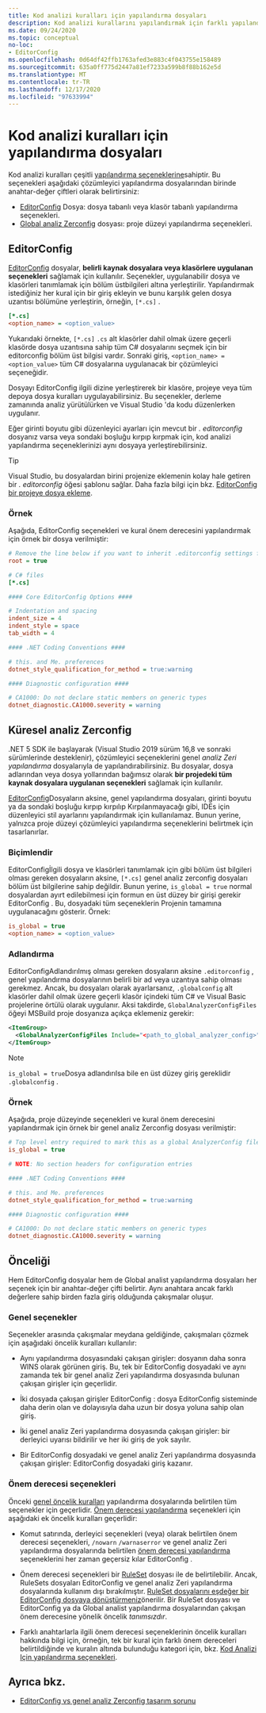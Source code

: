 ```yaml
---
title: Kod analizi kuralları için yapılandırma dosyaları
description: Kod analizi kurallarını yapılandırmak için farklı yapılandırma dosyaları hakkında bilgi edinin.
ms.date: 09/24/2020
ms.topic: conceptual
no-loc:
- EditorConfig
ms.openlocfilehash: 0d64df42ffb1763afed3e883c4f043755e158489
ms.sourcegitcommit: 635a0ff775d2447a81ef7233a599b8f88b162e5d
ms.translationtype: MT
ms.contentlocale: tr-TR
ms.lasthandoff: 12/17/2020
ms.locfileid: "97633994"
---
```

# <a name="configuration-files-for-code-analysis-rules"></a>Kod analizi kuralları için yapılandırma dosyaları

Kod analizi kuralları çeşitli [yapılandırma seçeneklerine](configuration-options.md)sahiptir. Bu seçenekleri aşağıdaki çözümleyici yapılandırma dosyalarından birinde anahtar-değer çiftleri olarak belirtirsiniz:

- [EditorConfig](#editorconfig) Dosya: dosya tabanlı veya klasör tabanlı yapılandırma seçenekleri.
- [Global analiz Zerconfig](#global-analyzerconfig) dosyası: proje düzeyi yapılandırma seçenekleri.

## EditorConfig

[EditorConfig](/visualstudio/ide/create-portable-custom-editor-options) dosyalar, **belirli kaynak dosyalara veya klasörlere uygulanan seçenekleri** sağlamak için kullanılır. Seçenekler, uygulanabilir dosya ve klasörleri tanımlamak için bölüm üstbilgileri altına yerleştirilir. Yapılandırmak istediğiniz her kural için bir giriş ekleyin ve bunu karşılık gelen dosya uzantısı bölümüne yerleştirin, örneğin, `[*.cs]` .

```ini
[*.cs]
<option_name> = <option_value>
```

Yukarıdaki örnekte, `[*.cs]` `.cs` alt klasörler dahil olmak üzere geçerli klasörde dosya uzantısına sahip tüm C# dosyalarını seçmek için bir editorconfig bölüm üst bilgisi vardır. Sonraki giriş, `<option_name> = <option_value>` tüm C# dosyalarına uygulanacak bir çözümleyici seçeneğidir.

Dosyayı EditorConfig ilgili dizine yerleştirerek bir klasöre, projeye veya tüm depoya dosya kuralları uygulayabilirsiniz. Bu seçenekler, derleme zamanında analiz yürütülürken ve Visual Studio 'da kodu düzenlerken uygulanır.

Eğer girinti boyutu gibi düzenleyici ayarları için mevcut bir *. editorconfig* dosyanız varsa veya sondaki boşluğu kırpıp kırpmak için, kod analizi yapılandırma seçeneklerinizi aynı dosyaya yerleştirebilirsiniz.

> [!TIP]
> Visual Studio, bu dosyalardan birini projenize eklemenin kolay hale getiren bir *. editorconfig* öğesi şablonu sağlar. Daha fazla bilgi için bkz. [ EditorConfig bir projeye dosya ekleme](/visualstudio/ide/create-portable-custom-editor-options#add-an-editorconfig-file-to-a-project).

### <a name="example"></a>Örnek

Aşağıda, EditorConfig seçenekleri ve kural önem derecesini yapılandırmak için örnek bir dosya verilmiştir:

```ini
# Remove the line below if you want to inherit .editorconfig settings from higher directories
root = true

# C# files
[*.cs]

#### Core EditorConfig Options ####

# Indentation and spacing
indent_size = 4
indent_style = space
tab_width = 4

#### .NET Coding Conventions ####

# this. and Me. preferences
dotnet_style_qualification_for_method = true:warning

#### Diagnostic configuration ####

# CA1000: Do not declare static members on generic types
dotnet_diagnostic.CA1000.severity = warning
```

## <a name="global-analyzerconfig"></a>Küresel analiz Zerconfig

.NET 5 SDK ile başlayarak (Visual Studio 2019 sürüm 16,8 ve sonraki sürümlerinde desteklenir), çözümleyici seçeneklerini genel _analiz Zeri yapılandırma_ dosyalarıyla de yapılandırabilirsiniz. Bu dosyalar, dosya adlarından veya dosya yollarından bağımsız olarak **bir projedeki tüm kaynak dosyalara uygulanan seçenekleri** sağlamak için kullanılır.

[EditorConfig](#editorconfig)Dosyaların aksine, genel yapılandırma dosyaları, girinti boyutu ya da sondaki boşluğu kırpıp kırpılıp Kırpılanmayacağı gibi, IDEs için düzenleyici stil ayarlarını yapılandırmak için kullanılamaz. Bunun yerine, yalnızca proje düzeyi çözümleyici yapılandırma seçeneklerini belirtmek için tasarlanırlar.

### <a name="format"></a>Biçimlendir

EditorConfigİlgili dosya ve klasörleri tanımlamak için gibi bölüm üst bilgileri olması gereken dosyaların aksine, `[*.cs]` genel analiz zerconfig dosyaları bölüm üst bilgilerine sahip değildir. Bunun yerine, `is_global = true` normal dosyalardan ayırt edilebilmesi için formun en üst düzey bir girişi gerekir EditorConfig . Bu, dosyadaki tüm seçeneklerin Projenin tamamına uygulanacağını gösterir. Örnek:

```ini
is_global = true
<option_name> = <option_value>
```

### <a name="naming"></a>Adlandırma

EditorConfigAdlandırılmış olması gereken dosyaların aksine `.editorconfig` , genel yapılandırma dosyalarının belirli bir ad veya uzantıya sahip olması gerekmez. Ancak, bu dosyaları olarak ayarlarsanız, `.globalconfig` alt klasörler dahil olmak üzere geçerli klasör içindeki tüm C# ve Visual Basic projelerine örtülü olarak uygulanır. Aksi takdirde, `GlobalAnalyzerConfigFiles` öğeyi MSBuild proje dosyanıza açıkça eklemeniz gerekir:

```xml
<ItemGroup>
  <GlobalAnalyzerConfigFiles Include="<path_to_global_analyzer_config>" />
</ItemGroup>
```

> [!NOTE]
> `is_global = true`Dosya adlandırılsa bile en üst düzey giriş gereklidir `.globalconfig` .

### <a name="example"></a>Örnek

Aşağıda, proje düzeyinde seçenekleri ve kural önem derecesini yapılandırmak için örnek bir genel analiz Zerconfig dosyası verilmiştir:

```ini
# Top level entry required to mark this as a global AnalyzerConfig file
is_global = true

# NOTE: No section headers for configuration entries

#### .NET Coding Conventions ####

# this. and Me. preferences
dotnet_style_qualification_for_method = true:warning

#### Diagnostic configuration ####

# CA1000: Do not declare static members on generic types
dotnet_diagnostic.CA1000.severity = warning
```

## <a name="precedence"></a>Önceliği

Hem EditorConfig dosyalar hem de Global analist yapılandırma dosyaları her seçenek için bir anahtar-değer çifti belirtir. Aynı anahtara ancak farklı değerlere sahip birden fazla giriş olduğunda çakışmalar oluşur.

### <a name="general-options"></a>Genel seçenekler

Seçenekler arasında çakışmalar meydana geldiğinde, çakışmaları çözmek için aşağıdaki öncelik kuralları kullanılır:

- Aynı yapılandırma dosyasındaki çakışan girişler: dosyanın daha sonra WINS olarak görünen giriş. Bu, tek bir EditorConfig dosyadaki ve aynı zamanda tek bir genel analiz Zeri yapılandırma dosyasında bulunan çakışan girişler için geçerlidir.

- İki dosyada çakışan girişler EditorConfig : dosya EditorConfig sisteminde daha derin olan ve dolayısıyla daha uzun bir dosya yoluna sahip olan giriş.

- İki genel analiz Zeri yapılandırma dosyasında çakışan girişler: bir derleyici uyarısı bildirilir ve her iki giriş de yok sayılır.

- Bir EditorConfig dosyadaki ve genel analiz Zeri yapılandırma dosyasında çakışan girişler: EditorConfig dosyadaki giriş kazanır.

### <a name="severity-options"></a>Önem derecesi seçenekleri

Önceki [genel öncelik kuralları](#general-options) yapılandırma dosyalarında belirtilen tüm seçenekler için geçerlidir. [Önem derecesi yapılandırma](configuration-options.md#severity-level) seçenekleri için aşağıdaki ek öncelik kuralları geçerlidir:

- Komut satırında, derleyici seçenekleri (veya) olarak belirtilen önem derecesi seçenekleri, `/nowarn` `/warnaserror` ve genel analiz Zeri yapılandırma dosyalarında belirtilen [önem derecesi yapılandırma](configuration-options.md#severity-level) seçeneklerini her zaman geçersiz kılar EditorConfig .

- Önem derecesi seçenekleri bir [RuleSet](/visualstudio/code-quality/using-rule-sets-to-group-code-analysis-rules) dosyası ile de belirtilebilir. Ancak, RuleSets dosyaları EditorConfig ve genel analiz Zeri yapılandırma dosyalarında kullanım dışı bırakılmıştır. [RuleSet dosyalarını eşdeğer bir EditorConfig dosyaya dönüştürmeniz](/visualstudio/code-quality/use-roslyn-analyzers#convert-an-existing-ruleset-file-to-editorconfig-file)önerilir. Bir RuleSet dosyası ve EditorConfig ya da Global analist yapılandırma dosyalarından çakışan önem derecesine yönelik öncelik _tanımsızdır_.

- Farklı anahtarlarla ilgili önem derecesi seçeneklerinin öncelik kuralları hakkında bilgi için, örneğin, tek bir kural için farklı önem dereceleri belirtildiğinde ve kuralın altında bulunduğu kategori için, bkz. [Kod Analizi Için yapılandırma seçenekleri](configuration-options.md#precedence).

## <a name="see-also"></a>Ayrıca bkz.

- [EditorConfig vs genel analiz Zerconfig tasarım sorunu](https://github.com/dotnet/roslyn/issues/47707)

